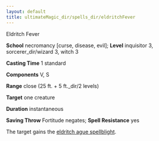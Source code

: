 ```yaml
---
layout: default
title: ultimateMagic_dir/spells_dir/eldritchFever
---
```

Eldritch Fever

**School** necromancy [curse, disease, evil]; **Level** inquisitor 3, sorcerer_dir/wizard 3, witch 3

**Casting Time** 1 standard

**Components** V, S

**Range** close (25 ft. + 5 ft._dir/2 levels)

**Target** one creature

**Duration** instantaneous

**Saving Throw** Fortitude negates; **Spell Resistance** yes

The target gains the [eldritch ague spellblight](../magic_dir/spellblights#_eldritch-ague).

